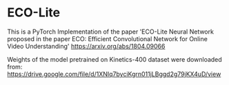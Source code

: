 # ECO-Lite
This is a PyTorch Implementation of the paper 'ECO-Lite Neural Network proposed in the paper ECO: Efficient Convolutional Network for Online Video Understanding' 
https://arxiv.org/abs/1804.09066

Weights of the model pretrained on Kinetics-400 dataset were downloaded from:
https://drive.google.com/file/d/1XNIq7byciKgrn011jLBggd2g79jKX4uD/view


